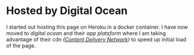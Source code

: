 # Hosted by Digital Ocean
I started out hosting this page on Heroku in a docker container. I have now moved to _digital ocean_ and their _app platsform_ where I am taking advantage of their cdn _([Content Delivery Network](https://en.wikipedia.org/wiki/Content_delivery_network))_ to speed up initial load of the page. 